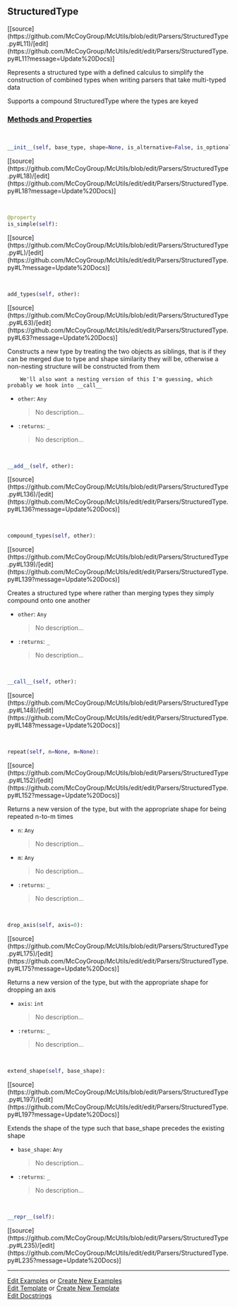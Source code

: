 ## <a id="McUtils.Parsers.StructuredType.StructuredType">StructuredType</a> 
<div class="docs-source-link" markdown="1">
[[source](https://github.com/McCoyGroup/McUtils/blob/edit/Parsers/StructuredType.py#L11)/[edit](https://github.com/McCoyGroup/McUtils/edit/edit/Parsers/StructuredType.py#L11?message=Update%20Docs)]
</div>

Represents a structured type with a defined calculus to simplify the construction of combined types when writing
parsers that take multi-typed data

Supports a compound StructuredType where the types are keyed

<div class="collapsible-section">
 <div class="collapsible-section collapsible-section-header" markdown="1">
 
### <a class="collapse-link" data-toggle="collapse" href="#methods">Methods and Properties</a> <a class="float-right" data-toggle="collapse" href="#methods"><i class="fa fa-chevron-down"></i></a>

 </div>
 <div class="collapsible-section collapsible-section-body collapse" id="methods" markdown="1">

<a id="McUtils.Parsers.StructuredType.StructuredType.__init__" class="docs-object-method">&nbsp;</a> 
```python
__init__(self, base_type, shape=None, is_alternative=False, is_optional=False, default_value=None): 
```
<div class="docs-source-link" markdown="1">
[[source](https://github.com/McCoyGroup/McUtils/blob/edit/Parsers/StructuredType.py#L18)/[edit](https://github.com/McCoyGroup/McUtils/edit/edit/Parsers/StructuredType.py#L18?message=Update%20Docs)]
</div>

<a id="McUtils.Parsers.StructuredType.StructuredType.is_simple" class="docs-object-method">&nbsp;</a> 
```python
@property
is_simple(self): 
```
<div class="docs-source-link" markdown="1">
[[source](https://github.com/McCoyGroup/McUtils/blob/edit/Parsers/StructuredType.py#L)/[edit](https://github.com/McCoyGroup/McUtils/edit/edit/Parsers/StructuredType.py#L?message=Update%20Docs)]
</div>

<a id="McUtils.Parsers.StructuredType.StructuredType.add_types" class="docs-object-method">&nbsp;</a> 
```python
add_types(self, other): 
```
<div class="docs-source-link" markdown="1">
[[source](https://github.com/McCoyGroup/McUtils/blob/edit/Parsers/StructuredType.py#L63)/[edit](https://github.com/McCoyGroup/McUtils/edit/edit/Parsers/StructuredType.py#L63?message=Update%20Docs)]
</div>

Constructs a new type by treating the two objects as siblings, that is if they can be merged due to type and
        shape similarity they will be, otherwise a non-nesting structure will be constructed from them

        We'll also want a nesting version of this I'm guessing, which probably we hook into __call__
- `other`: `Any`
    >No description...
- `:returns`: `_`
    >No description...

<a id="McUtils.Parsers.StructuredType.StructuredType.__add__" class="docs-object-method">&nbsp;</a> 
```python
__add__(self, other): 
```
<div class="docs-source-link" markdown="1">
[[source](https://github.com/McCoyGroup/McUtils/blob/edit/Parsers/StructuredType.py#L136)/[edit](https://github.com/McCoyGroup/McUtils/edit/edit/Parsers/StructuredType.py#L136?message=Update%20Docs)]
</div>

<a id="McUtils.Parsers.StructuredType.StructuredType.compound_types" class="docs-object-method">&nbsp;</a> 
```python
compound_types(self, other): 
```
<div class="docs-source-link" markdown="1">
[[source](https://github.com/McCoyGroup/McUtils/blob/edit/Parsers/StructuredType.py#L139)/[edit](https://github.com/McCoyGroup/McUtils/edit/edit/Parsers/StructuredType.py#L139?message=Update%20Docs)]
</div>

Creates a structured type where rather than merging types they simply compound onto one another
- `other`: `Any`
    >No description...
- `:returns`: `_`
    >No description...

<a id="McUtils.Parsers.StructuredType.StructuredType.__call__" class="docs-object-method">&nbsp;</a> 
```python
__call__(self, other): 
```
<div class="docs-source-link" markdown="1">
[[source](https://github.com/McCoyGroup/McUtils/blob/edit/Parsers/StructuredType.py#L148)/[edit](https://github.com/McCoyGroup/McUtils/edit/edit/Parsers/StructuredType.py#L148?message=Update%20Docs)]
</div>

<a id="McUtils.Parsers.StructuredType.StructuredType.repeat" class="docs-object-method">&nbsp;</a> 
```python
repeat(self, n=None, m=None): 
```
<div class="docs-source-link" markdown="1">
[[source](https://github.com/McCoyGroup/McUtils/blob/edit/Parsers/StructuredType.py#L152)/[edit](https://github.com/McCoyGroup/McUtils/edit/edit/Parsers/StructuredType.py#L152?message=Update%20Docs)]
</div>

Returns a new version of the type, but with the appropriate shape for being repeated n-to-m times
- `n`: `Any`
    >No description...
- `m`: `Any`
    >No description...
- `:returns`: `_`
    >No description...

<a id="McUtils.Parsers.StructuredType.StructuredType.drop_axis" class="docs-object-method">&nbsp;</a> 
```python
drop_axis(self, axis=0): 
```
<div class="docs-source-link" markdown="1">
[[source](https://github.com/McCoyGroup/McUtils/blob/edit/Parsers/StructuredType.py#L175)/[edit](https://github.com/McCoyGroup/McUtils/edit/edit/Parsers/StructuredType.py#L175?message=Update%20Docs)]
</div>

Returns a new version of the type, but with the appropriate shape for dropping an axis
- `axis`: `int`
    >No description...
- `:returns`: `_`
    >No description...

<a id="McUtils.Parsers.StructuredType.StructuredType.extend_shape" class="docs-object-method">&nbsp;</a> 
```python
extend_shape(self, base_shape): 
```
<div class="docs-source-link" markdown="1">
[[source](https://github.com/McCoyGroup/McUtils/blob/edit/Parsers/StructuredType.py#L197)/[edit](https://github.com/McCoyGroup/McUtils/edit/edit/Parsers/StructuredType.py#L197?message=Update%20Docs)]
</div>

Extends the shape of the type such that base_shape precedes the existing shape
- `base_shape`: `Any`
    >No description...
- `:returns`: `_`
    >No description...

<a id="McUtils.Parsers.StructuredType.StructuredType.__repr__" class="docs-object-method">&nbsp;</a> 
```python
__repr__(self): 
```
<div class="docs-source-link" markdown="1">
[[source](https://github.com/McCoyGroup/McUtils/blob/edit/Parsers/StructuredType.py#L235)/[edit](https://github.com/McCoyGroup/McUtils/edit/edit/Parsers/StructuredType.py#L235?message=Update%20Docs)]
</div>

 </div>
</div>




___

[Edit Examples](https://github.com/McCoyGroup/McUtils/edit/gh-pages/ci/examples/McUtils/Parsers/StructuredType/StructuredType.md) or 
[Create New Examples](https://github.com/McCoyGroup/McUtils/new/gh-pages/?filename=ci/examples/McUtils/Parsers/StructuredType/StructuredType.md) <br/>
[Edit Template](https://github.com/McCoyGroup/McUtils/edit/gh-pages/ci/docs/McUtils/Parsers/StructuredType/StructuredType.md) or 
[Create New Template](https://github.com/McCoyGroup/McUtils/new/gh-pages/?filename=ci/docs/templates/McUtils/Parsers/StructuredType/StructuredType.md) <br/>
[Edit Docstrings](https://github.com/McCoyGroup/McUtils/edit/edit/Parsers/StructuredType.py#L11?message=Update%20Docs)